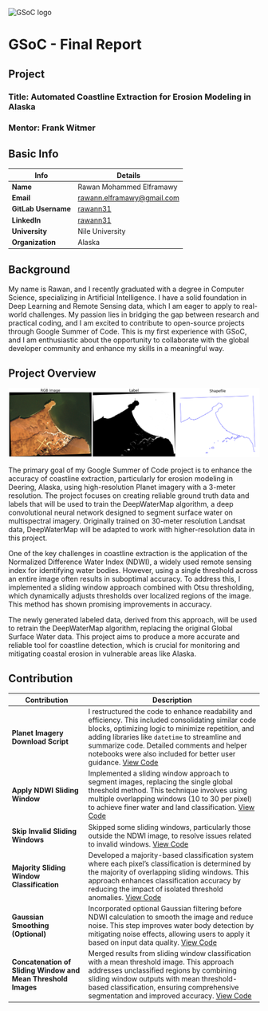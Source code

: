 ![GSoC logo](https://developers.google.com/open-source/gsoc/resources/downloads/GSoC-logo-horizontal.svg)

# GSoC - Final Report

## Project
### **Title:** Automated Coastline Extraction for Erosion Modeling in Alaska  
### **Mentor:** Frank Witmer


## Basic Info
| Info             | Details                                  |
|------------------|------------------------------------------|
| **Name**         | Rawan Mohammed Elframawy                 |
| **Email**        | [rawann.elframawy@gmail.com](mailto:rawann.elframawy@gmail.com) |
| **GitLab Username** | [rawann31](https://gitlab.com/rawann31) |
| **LinkedIn**     | [rawann31](https://www.linkedin.com/in/rawann31) |
| **University**   | Nile University                          |
| **Organization** | Alaska                                   |


## Background
My name is Rawan, and I recently graduated with a degree in Computer Science, specializing in Artificial Intelligence. I have a solid foundation in Deep Learning and Remote Sensing data, which I am eager to apply to real-world challenges. My passion lies in bridging the gap between research and practical coding, and I am excited to contribute to open-source projects through Google Summer of Code. This is my first experience with GSoC, and I am enthusiastic about the opportunity to collaborate with the global developer community and enhance my skills in a meaningful way.


## Project Overview
![Project Overview](./images/project_overview.png)

The primary goal of my Google Summer of Code project is to enhance the accuracy of coastline extraction, particularly for erosion modeling in Deering, Alaska, using high-resolution Planet imagery with a 3-meter resolution. The project focuses on creating reliable ground truth data and labels that will be used to train the DeepWaterMap algorithm, a deep convolutional neural network designed to segment surface water on multispectral imagery. Originally trained on 30-meter resolution Landsat data, DeepWaterMap will be adapted to work with higher-resolution data in this project.

One of the key challenges in coastline extraction is the application of the Normalized Difference Water Index (NDWI), a widely used remote sensing index for identifying water bodies. However, using a single threshold across an entire image often results in suboptimal accuracy. To address this, I implemented a sliding window approach combined with Otsu thresholding, which dynamically adjusts thresholds over localized regions of the image. This method has shown promising improvements in accuracy.

The newly generated labeled data, derived from this approach, will be used to retrain the DeepWaterMap algorithm, replacing the original Global Surface Water data. This project aims to produce a more accurate and reliable tool for coastline detection, which is crucial for monitoring and mitigating coastal erosion in vulnerable areas like Alaska.

## Contribution

| **Contribution**                          | **Description**                                                                                                                                                                                                                                                                                                                                                                            |
|-------------------------------------------|--------------------------------------------------------------------------------------------------------------------------------------------------------------------------------------------------------------------------------------------------------------------------------------------------------------------------------------------------------------------------------------------------------------------------------------------------------|
| **Planet Imagery Download Script**        | I restructured the code to enhance readability and efficiency. This included consolidating similar code blocks, optimizing logic to minimize repetition, and adding libraries like `datetime` to streamline and summarize code. Detailed comments and helper notebooks were also included for better user guidance. [View Code](#) |
| **Apply NDWI Sliding Window**             | Implemented a sliding window approach to segment images, replacing the single global threshold method. This technique involves using multiple overlapping windows (10 to 30 per pixel) to achieve finer water and land classification. [View Code](#)                                                                                       |
| **Skip Invalid Sliding Windows**          | Skipped some sliding windows, particularly those outside the NDWI image, to resolve issues related to invalid windows. [View Code](#)                                                                                                                                                                                                                                    |
| **Majority Sliding Window Classification** | Developed a majority-based classification system where each pixel’s classification is determined by the majority of overlapping sliding windows. This approach enhances classification accuracy by reducing the impact of isolated threshold anomalies. [View Code](#)                                                                                                    |
| **Gaussian Smoothing (Optional)**         | Incorporated optional Gaussian filtering before NDWI calculation to smooth the image and reduce noise. This step improves water body detection by mitigating noise effects, allowing users to apply it based on input data quality. [View Code](#)                                                                                                              |
| **Concatenation of Sliding Window and Mean Threshold Images** | Merged results from sliding window classification with a mean threshold image. This approach addresses unclassified regions by combining sliding window outputs with mean threshold-based classification, ensuring comprehensive segmentation and improved accuracy. [View Code](#)                                                          
